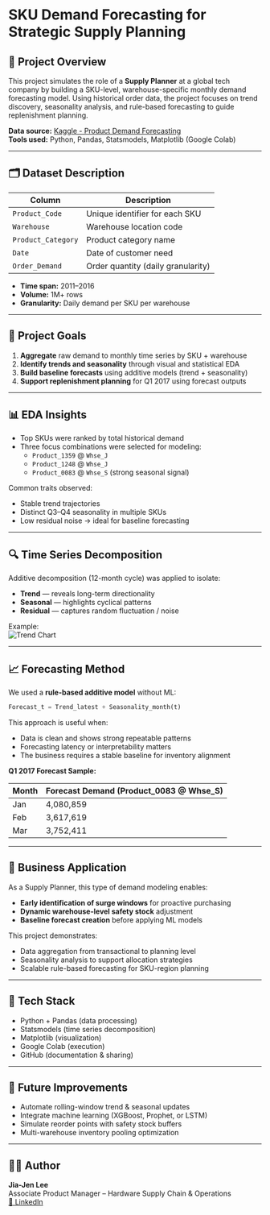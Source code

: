 
# SKU Demand Forecasting for Strategic Supply Planning

## 🎯 Project Overview

This project simulates the role of a **Supply Planner** at a global tech company by building a SKU-level, warehouse-specific monthly demand forecasting model. Using historical order data, the project focuses on trend discovery, seasonality analysis, and rule-based forecasting to guide replenishment planning.

**Data source:** [Kaggle - Product Demand Forecasting](https://www.kaggle.com/datasets/felixzhao/productdemandforecasting)  
**Tools used:** Python, Pandas, Statsmodels, Matplotlib (Google Colab)

---

## 🗂️ Dataset Description

| Column             | Description                                  |
|--------------------|----------------------------------------------|
| `Product_Code`     | Unique identifier for each SKU               |
| `Warehouse`        | Warehouse location code                      |
| `Product_Category` | Product category name                        |
| `Date`             | Date of customer need                        |
| `Order_Demand`     | Order quantity (daily granularity)           |

- **Time span:** 2011–2016  
- **Volume:** 1M+ rows  
- **Granularity:** Daily demand per SKU per warehouse  

---

## 📌 Project Goals

1. **Aggregate** raw demand to monthly time series by SKU + warehouse
2. **Identify trends and seasonality** through visual and statistical EDA
3. **Build baseline forecasts** using additive models (trend + seasonality)
4. **Support replenishment planning** for Q1 2017 using forecast outputs

---

## 📊 EDA Insights

- Top SKUs were ranked by total historical demand  
- Three focus combinations were selected for modeling:
  - `Product_1359` @ `Whse_J`
  - `Product_1248` @ `Whse_J`
  - `Product_0083` @ `Whse_S` (strong seasonal signal)

Common traits observed:
- Stable trend trajectories
- Distinct Q3–Q4 seasonality in multiple SKUs
- Low residual noise → ideal for baseline forecasting

---

## 🔍 Time Series Decomposition

Additive decomposition (12-month cycle) was applied to isolate:
- **Trend** — reveals long-term directionality
- **Seasonal** — highlights cyclical patterns
- **Residual** — captures random fluctuation / noise

Example:  
![Trend Chart](./forecast_vs_actual.png)

---

## 📈 Forecasting Method

We used a **rule-based additive model** without ML:

```python
Forecast_t = Trend_latest + Seasonality_month(t)
```

This approach is useful when:
- Data is clean and shows strong repeatable patterns
- Forecasting latency or interpretability matters
- The business requires a stable baseline for inventory alignment

**Q1 2017 Forecast Sample:**

| Month   | Forecast Demand (Product_0083 @ Whse_S) |
|---------|-----------------------------------------|
| Jan     | 4,080,859                               |
| Feb     | 3,617,619                               |
| Mar     | 3,752,411                               |

---

## 🧠 Business Application

As a Supply Planner, this type of demand modeling enables:
- **Early identification of surge windows** for proactive purchasing
- **Dynamic warehouse-level safety stock** adjustment
- **Baseline forecast creation** before applying ML models

This project demonstrates:
- Data aggregation from transactional to planning level
- Seasonality analysis to support allocation strategies
- Scalable rule-based forecasting for SKU-region planning

---

## 🧰 Tech Stack

- Python + Pandas (data processing)
- Statsmodels (time series decomposition)
- Matplotlib (visualization)
- Google Colab (execution)
- GitHub (documentation & sharing)

---

## 🔁 Future Improvements

- Automate rolling-window trend & seasonal updates
- Integrate machine learning (XGBoost, Prophet, or LSTM)
- Simulate reorder points with safety stock buffers
- Multi-warehouse inventory pooling optimization

---

## 🙋‍♀️ Author

**Jia-Jen Lee**  
Associate Product Manager – Hardware Supply Chain & Operations  
[🔗 LinkedIn]([https://www.linkedin.com/in/jiajenlee/](https://www.linkedin.com/in/jia-jen-lee/))
